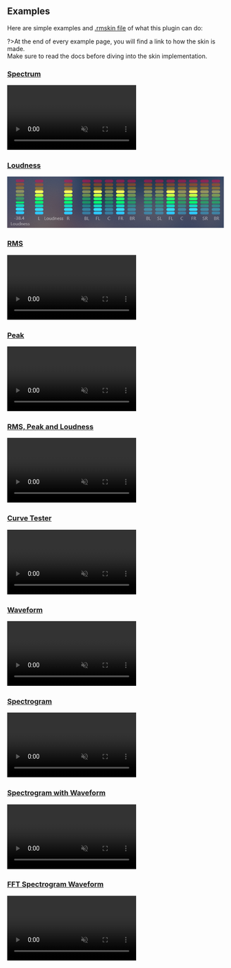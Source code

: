 ## Examples

Here are simple examples and [.rmskin file]() of what this plugin can do:

?>At the end of every example page, you will find a link to how the skin is made.<br/>Make sure to read the docs before diving into the skin implementation.

### [Spectrum](/docs/examples/spectrum.md)

[<video src="docs/examples/resources/fft-spectrum.mp4" autoplay loop muted title="Spectrum"></video>](/docs/examples/spectrum.md)

### [Loudness](/docs/examples/loudness.md)

[<img src="docs/examples/resources/loudness.png" title="Loudness" />](/docs/examples/loudness.md)

### [RMS](/docs/examples/rms.md)

[<video src="docs/examples/resources/rms.mp4" autoplay loop muted title="RMS"></video>](/docs/examples/rms.md)

### [Peak](/docs/examples/peak.md)

[<video src="docs/examples/resources/peak.mp4" autoplay loop muted title="Peak"></video>](/docs/examples/peak.md)

### [RMS, Peak and Loudness](/docs/examples/rms-peak-loudness.md)

[<video src="docs/examples/resources/rms-peak-loudness.mp4" autoplay loop muted title="RMS, Peak and Loudness"></video>](/docs/examples/rms-peak-loudness.md)

### [Curve Tester](/docs/examples/curve-tester.md)

[<video src="docs/examples/resources/curve-tester.mp4" autoplay loop muted title="Curve Tester"></video>](/docs/examples/curve-tester.md)

### [Waveform](/docs/examples/waveform.md)

[<video src="docs/examples/resources/waveform.mp4" autoplay loop muted title="Waveform"></video>](/docs/examples/waveform.md)

### [Spectrogram](/docs/examples/spectrogram.md)

[<video src="docs/examples/resources/spectrogram.mp4" autoplay loop muted title="spectrogram"></video>](/docs/examples/spectrogram.md)

### [Spectrogram with Waveform](/docs/examples/spectrogram-with-waveform.md)

[<video src="docs/examples/resources/spectrogram-waveform.mp4" autoplay loop muted title="Spectrogram with Waveform"></video>](/docs/examples/spectrogram-with-waveform.md)

### [FFT Spectrogram Waveform](/docs/examples/fft-spectrogram-waveform.md)

[<video src="docs/examples/resources/fft-spectrogram-waveform.mp4" autoplay loop muted title="FFT Spectrogram Waveform"></video>](/docs/examples/fft-spectrogram-waveform.md)

